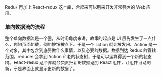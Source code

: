 Redux 再加上 React-redux 这个库，合起来可以用来开发非常强大的 Web 应用。

### 单向数据流的流程

整个单向数据流是一个圈，从时间角度来讲，故事的起点是 UI 层先发生了一点什么，例如页面加载，例如按钮被点下。于是一个 action 就会被发出。Action 是一个对象，其中包含到底要做什么事情，以及必要的数据。数据到达 Redux 的管辖范围，reducer 会拿到 Action 和老的状态树，于是可以运算得到一个新的状态树。React-redux 这个库就会负责把新的数据送到 React 组件，让组件自动刷新，于是界面上就显示出新的数据了。
